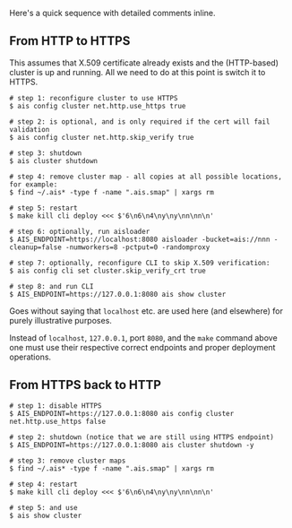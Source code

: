 Here's a quick sequence with detailed comments inline.

## From HTTP to HTTPS

This assumes that X.509 certificate already exists and the (HTTP-based) cluster is up and running. All we need to do at this point is switch it to HTTPS.

```console
# step 1: reconfigure cluster to use HTTPS
$ ais config cluster net.http.use_https true

# step 2: is optional, and is only required if the cert will fail validation
$ ais config cluster net.http.skip_verify true

# step 3: shutdown
$ ais cluster shutdown

# step 4: remove cluster map - all copies at all possible locations, for example:
$ find ~/.ais* -type f -name ".ais.smap" | xargs rm

# step 5: restart
$ make kill cli deploy <<< $'6\n6\n4\ny\ny\nn\nn\n'

# step 6: optionally, run aisloader
$ AIS_ENDPOINT=https://localhost:8080 aisloader -bucket=ais://nnn -cleanup=false -numworkers=8 -pctput=0 -randomproxy

# step 7: optionally, reconfigure CLI to skip X.509 verification:
$ ais config cli set cluster.skip_verify_crt true

# step 8: and run CLI
$ AIS_ENDPOINT=https://127.0.0.1:8080 ais show cluster
```

Goes without saying that `localhost` etc. are used here (and elsewhere) for purely illustrative purposes.

Instead of `localhost`, `127.0.0.1`, port `8080`, and the `make` command above one must use their respective correct endpoints and proper deployment operations.

## From HTTPS back to HTTP

```console
# step 1: disable HTTPS
$ AIS_ENDPOINT=https://127.0.0.1:8080 ais config cluster net.http.use_https false

# step 2: shutdown (notice that we are still using HTTPS endpoint)
$ AIS_ENDPOINT=https://127.0.0.1:8080 ais cluster shutdown -y

# step 3: remove cluster maps
$ find ~/.ais* -type f -name ".ais.smap" | xargs rm

# step 4: restart
$ make kill cli deploy <<< $'6\n6\n4\ny\ny\nn\nn\n'

# step 5: and use
$ ais show cluster
```
